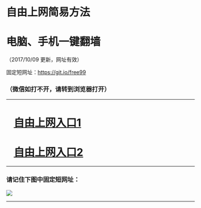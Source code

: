 ﻿# 自由上网简易方法

# 电脑、手机一键翻墙

（2017/10/09 更新，网址有效）

固定短网址：https://git.io/free99

### （微信如打不开，请转到浏览器打开）


***





# &nbsp;&nbsp; <a href="http://ft165765510.fwq-tz-1001.info/fwqtz01.html?t=100900117493 " target="_blank">自由上网入口1</a>
# &nbsp;&nbsp; <a href="http://ft2416531023.fwq-tz-1002.info/fwqtz02.html?t=10090012611 " target="_blank">自由上网入口2</a>
***

### 请记住下图中固定短网址：

<img src="https://s3-us-west-2.amazonaws.com/fwq-1001/yjfq-20170905okok.png" /> 


***

